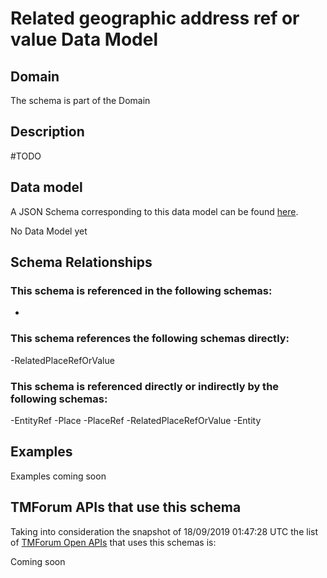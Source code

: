 # Related geographic address ref or value Data Model

## Domain

The  schema is part of the  Domain

## Description

#TODO

## Data model

A JSON Schema corresponding to this data model can be found
[here](https://github.com/tmforum-rand/schemas/blob/master/Common/RelatedGeographicAddressRefOrValue.schema.json).

No Data Model yet

## Schema Relationships

### This schema is referenced in the following schemas:

-

### This schema references the following schemas directly:

-RelatedPlaceRefOrValue

### This schema is referenced directly or indirectly by the following schemas:

-EntityRef
-Place
-PlaceRef
-RelatedPlaceRefOrValue
-Entity



## Examples

Examples coming soon

## TMForum APIs that use this schema

Taking into consideration the snapshot of 18/09/2019 01:47:28 UTC the list of [TMForum Open APIs](https://www.tmforum.org/open-apis/) that uses this schemas is:

Coming soon